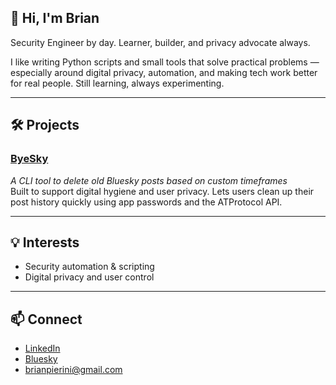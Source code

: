 ## 👋 Hi, I'm Brian

Security Engineer by day. Learner, builder, and privacy advocate always.

I like writing Python scripts and small tools that solve practical problems — especially around digital privacy, automation, and making tech work better for real people. Still learning, always experimenting.

---

## 🛠 Projects

### [ByeSky](https://github.com/brianpierini/ByeSky)  
*A CLI tool to delete old Bluesky posts based on custom timeframes*  
Built to support digital hygiene and user privacy. Lets users clean up their post history quickly using app passwords and the ATProtocol API.

---

## 💡 Interests

- Security automation & scripting  
- Digital privacy and user control    

---

## 📫 Connect

- [LinkedIn](https://www.linkedin.com/in/brianpierini/)  
- [Bluesky](https://bsky.app/profile/bripie.me)  
- brianpierini@gmail.com
<!---
brianpierini/brianpierini is a ✨ special ✨ repository because its `README.md` (this file) appears on your GitHub profile.
You can click the Preview link to take a look at your changes.
--->

